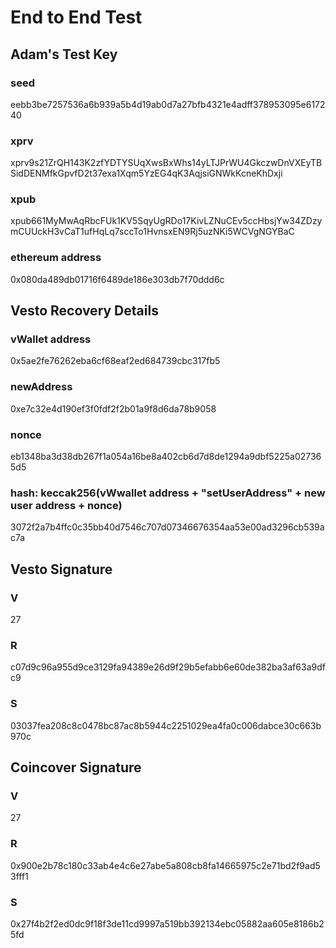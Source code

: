 # End to End Test

## Adam's Test Key

### seed
eebb3be7257536a6b939a5b4d19ab0d7a27bfb4321e4adff378953095e617240

### xprv
xprv9s21ZrQH143K2zfYDTYSUqXwsBxWhs14yLTJPrWU4GkczwDnVXEyTBSidDENMfkGpvfD2t37exa1Xqm5YzEG4qK3AqjsiGNWkKcneKhDxji

### xpub
xpub661MyMwAqRbcFUk1KV5SqyUgRDo17KivLZNuCEv5ccHbsjYw34ZDzymCUUckH3vCaT1ufHqLq7sccTo1HvnsxEN9Rj5uzNKi5WCVgNGYBaC

### ethereum address
0x080da489db01716f6489de186e303db7f70ddd6c

## Vesto Recovery Details

### vWallet address
0x5ae2fe76262eba6cf68eaf2ed684739cbc317fb5

### newAddress
0xe7c32e4d190ef3f0fdf2f2b01a9f8d6da78b9058

### nonce
eb1348ba3d38db267f1a054a16be8a402cb6d7d8de1294a9dbf5225a027365d5

### hash: keccak256(vWwallet address + "setUserAddress" + new user address + nonce)
3072f2a7b4ffc0c35bb40d7546c707d07346676354aa53e00ad3296cb539ac7a

## Vesto Signature

### V
27

### R
c07d9c96a955d9ce3129fa94389e26d9f29b5efabb6e60de382ba3af63a9dfc9

### S
03037fea208c8c0478bc87ac8b5944c2251029ea4fa0c006dabce30c663b970c

## Coincover Signature

### V
27

### R
0x900e2b78c180c33ab4e4c6e27abe5a808cb8fa14665975c2e71bd2f9ad53fff1

### S
0x27f4b2f2ed0dc9f18f3de11cd9997a519bb392134ebc05882aa605e8186b25fd




